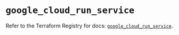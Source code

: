 # `google_cloud_run_service`

Refer to the Terraform Registry for docs: [`google_cloud_run_service`](https://registry.terraform.io/providers/hashicorp/google/5.15.0/docs/resources/cloud_run_service).
